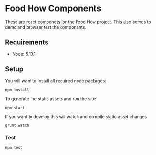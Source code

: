 # Food How Components

These are react componets for the Food How project. This also serves to demo and browser test the components.

## Requirements

* Node: 5.10.1

## Setup
You will want to install all required node packages:

    npm install
    
To generate the static assets and run the site:

    npm start
    
If you want to develop this will watch and compile static asset changes

    grunt watch

### Test

    npm test
